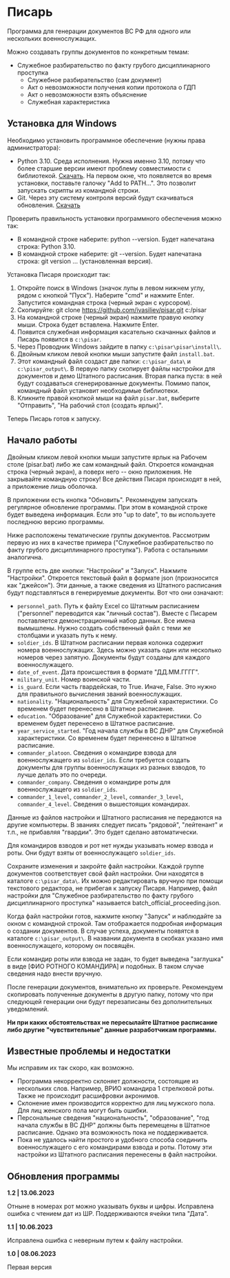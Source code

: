 # Писарь
Программа для генерации документов ВС РФ для одного или нескольких военнослужащих.

Можно создавать группы документов по конкретным темам:
* Служебное разбирательство по факту грубого дисциплинарного проступка
	* Служебное разбирательство (сам документ)
	* Акт о невозможности получения копии протокола о ГДП
	* Акт о невозможности взять объяснение
	* Служебная характеристика
	
## Установка для Windows
Необходимо установить программное обеспечение (нужны права администратора):
* Python 3.10. Среда исполнения. Нужна именно 3.10, потому что более старшие версии имеют проблему совместимости с библиотекой. [Скачать](https://www.python.org/ftp/python/3.10.0/python-3.10.0-amd64.exe). На первом окне, что появляется во время установки, поставьте галочку "Add to PATH...". Это позволит запускать скрипты из командной строки.
* Git. Через эту систему контроля версий будут скачиваться обновления. [Скачать](https://github.com/git-for-windows/git/releases/download/v2.41.0.windows.1/Git-2.41.0-64-bit.exe)	

Проверить правильность установки программного обеспечения можно так:
* В командной строке наберите: python --version. Будет напечатана строка: Python 3.10.
* В командной строке наберите: git --version. Будет напечатана строка: git version ... (установленная версия).


Установка Писаря происходит так:
1. Откройте поиск в Windows (значок лупы в левом нижнем углу, рядом с кнопкой "Пуск"). Наберите "cmd" и нажмите Enter. Запустится командная строка (черный экран с курсором).
2. Скопируйте: git clone https://github.com/ivasiliev/pisar.git c:/pisar
3. На командной строке (черный экран) нажмите правую кнопку мыши. Строка будет вставлена. Нажмите Enter.
4. Появится служебная информация касательно скачанных файлов и Писарь появится в `c:\pisar`.
5. Через Проводник Windows зайдите в папку `c:\pisar\pisar\install\`.
6. Двойным кликом левой кнопки мыши запустите файл `install.bat`.
7. Этот командный файл создаст две папки: `c:\pisar_data\` и `c:\pisar_output\`. В первую папку скопирует файлы настройки для документов и демо Штатного расписания. Вторая папка пуста: в ней будут создаваться сгенерированные документы. Помимо папок, командный файл установит необходимые библиотеки.
8. Кликните правой кнопкой мыши на файл `pisar.bat`, выберите "Отправить", "На рабочий стол (создать ярлык)".


Теперь Писарь готов к запуску.

## Начало работы
Двойным кликом левой кнопки мыши запустите ярлык на Рабочем столе (pisar.bat) либо же сам командный файл. Откроется командная строка (черный экран), а поверх него -- окно приложения. Не закрывайте командную строку! Все действия Писаря происходят в ней, а приложение лишь оболочка.

В приложении есть кнопка "Обновить". Рекомендуем запускать регулярное обновление программы. При этом в командной строке будет выведена информация. Если это "up to date", то вы используете последнюю версию программы.

Ниже расположены тематические группы документов. Рассмотрим первую из них в качестве примера ("Служебное разбирательство по факту грубого дисциплинарного проступка"). Работа с остальными аналогична.

В группе есть две кнопки: "Настройки" и "Запуск". Нажмите "Настройки". Откроется текстовый файл в формате json (произносится как "джейсон"). Эти данные, а также сведения из Штатного расписания будут подставляться в генерируемые документы. Вот что они означают:
* `personnel_path`. Путь к файлу Excel со Штатным расписанием ("personnel" переводится как "личный состав"). Вместе с Писарем поставляется демонстрационный набор данных. Все имена вымышлены. Нужно создать собственный файл с теми же столбцами и указать путь к нему.
* `soldier_ids`. В Штатном расписании первая колонка содержит номера военнослужащих. Здесь можно указать один или несколько номеров через запятую. Документы будут созданы для каждого военнослужащего.
* `date_of_event`. Дата происшествия в формате "ДД.ММ.ГГГГ".
* `military_unit`. Номер воинской части.
* `is_guard`. Если часть гвардейская, то True. Иначе, False. Это нужно для правильного вычисления званий военнослужащих.
* `nationality`. "Национальность" для Служебной характеристики. Со временем будет перенесено в Штатное расписание.
* `education`. "Образование" для Служебной характеристики. Со временем будет перенесено в Штатное расписание.
* `year_service_started`. "Год начала службы в ВС ДНР" для Служебной характеристики. Со временем будет перенесено в Штатное расписание.
* `commander_platoon`. Сведения о командире взвода для военнослужащего из `soldier_ids`. Если требуется создать документы для группы военнослужащих из разных взводов, то лучше делать это по очереди. 
* `commander_company`. Сведения о командире роты для военнослужащего из `soldier_ids`.
* `commander_1_level`, `commander_2_level`, `commander_3_level`, `commander_4_level`. Сведения о вышестоящих командирах.

Данные из файлов настройки и Штатного расписания не передаются на другие компьютеры. В званиях следует писать "рядовой", "лейтенант" и т.п., не прибавляя "гвардии". Это будет сделано автоматически.

Для командиров взводов и рот нет нужды указывать номер взвода и роты. Они будут взяты от военнослужащего `soldier_ids`.

Сохраните изменения и закройте файл настройки. Каждой группе документов соответствует свой файл настройки. Они находятся в каталоге `c:\pisar_data\`. Их можно редактировать вручную при помощи текстового редактора, не прибегая к запуску Писаря. Например, файл настройки для "Служебное разбирательство по факту грубого дисциплинарного проступка" называется batch_official_proceeding.json.

Когда файл настройки готов, нажмите кнопку "Запуск" и наблюдайте за окном с командной строкой. Там отображается подробная информация о создании документов. В случае успеха, документы появятся в каталоге `c:\pisar_output\`. В названии документа в скобках указано имя военнослужащего, которому он посвящён.

Если командир роты или взвода не задан, то будет выведена "заглушка" в виде [ФИО РОТНОГО КОМАНДИРА] и подобных. В таком случае сведения надо внести вручную. 

После генерации документов, внимательно их проверьте. Рекомендуем скопировать полученные документы в другую папку, потому что при следующей генерации они будут перезаписаны без дополнительных уведомлений.

**Ни при каких обстоятельствах не пересылайте Штатное расписание либо другие "чувствительные" данные разработчикам программы.**

## Известные проблемы и недостатки

Мы исправим их так скоро, как возможно.

* Программа некорректно склоняет должности, состоящие из нескольких слов. Например, ВРИО командира 1 стрелковой роты. Также не происходит расшифровки акронимов.
* Склонение имен производится корректно для лиц мужского пола. Для лиц женского пола могут быть ошибки.
* Персональные сведения "национальность", "образование", "год начала службы в ВС ДНР" должны быть перемещены в Штатное расписание. Однако эта возможность пока не поддерживается.
* Пока не удалось найти простого и удобного способа соединить военнослужащего с его командирами взвода и роты. Потому эти настройки из Штатного расписания перенесены в файл настройки.

## Обновления программы
**1.2 | 13.06.2023**

Отныне в номерах рот можно указывать буквы и цифры. Исправлена ошибка с чтением дат из ШР. Поддерживаются ячейки типа "Дата".

**1.1 | 10.06.2023**

Исправлена ошибка с неверным путем к файлу настройки.

**1.0 | 08.06.2023**

Первая версия

	